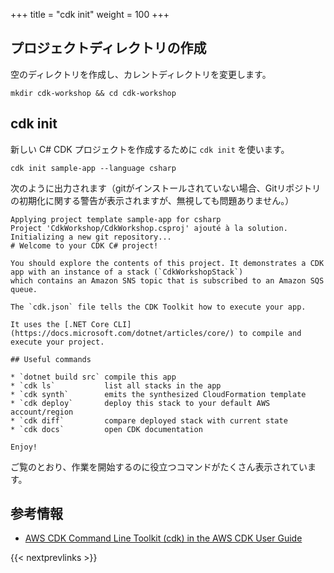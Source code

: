 +++
title = "cdk init"
weight = 100
+++

## プロジェクトディレクトリの作成

空のディレクトリを作成し、カレントディレクトリを変更します。

```
mkdir cdk-workshop && cd cdk-workshop
```

## cdk init

新しい C# CDK プロジェクトを作成するために `cdk init` を使います。

```
cdk init sample-app --language csharp
```

次のように出力されます（gitがインストールされていない場合、Gitリポジトリの初期化に関する警告が表示されますが、無視しても問題ありません。）

```
Applying project template sample-app for csharp
Project 'CdkWorkshop/CdkWorkshop.csproj' ajouté à la solution.
Initializing a new git repository...
# Welcome to your CDK C# project!

You should explore the contents of this project. It demonstrates a CDK app with an instance of a stack (`CdkWorkshopStack`)
which contains an Amazon SNS topic that is subscribed to an Amazon SQS queue.

The `cdk.json` file tells the CDK Toolkit how to execute your app.

It uses the [.NET Core CLI](https://docs.microsoft.com/dotnet/articles/core/) to compile and execute your project.

## Useful commands

* `dotnet build src` compile this app
* `cdk ls`           list all stacks in the app
* `cdk synth`        emits the synthesized CloudFormation template
* `cdk deploy`       deploy this stack to your default AWS account/region
* `cdk diff`         compare deployed stack with current state
* `cdk docs`         open CDK documentation

Enjoy!

```

ご覧のとおり、作業を開始するのに役立つコマンドがたくさん表示されています。

## 参考情報

- [AWS CDK Command Line Toolkit (cdk) in the AWS CDK User Guide](https://docs.aws.amazon.com/CDK/latest/userguide/tools.html)

{{< nextprevlinks >}}